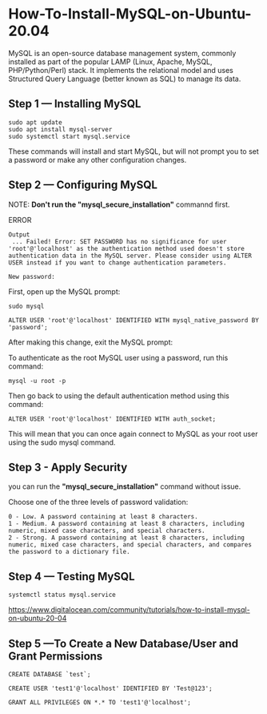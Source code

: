 # How-To-Install-MySQL-on-Ubuntu-20.04
MySQL is an open-source database management system, commonly installed as part of the popular LAMP (Linux, Apache, MySQL, PHP/Python/Perl) stack. It implements the relational model and uses Structured Query Language (better known as SQL) to manage its data.

## Step 1 — Installing MySQL
```
sudo apt update
sudo apt install mysql-server
sudo systemctl start mysql.service
```
These commands will install and start MySQL, but will not prompt you to set a password or make any other configuration changes.

## Step 2 — Configuring MySQL

NOTE: **Don't run the "mysql_secure_installation"** commannd first.

ERROR
```
Output
 ... Failed! Error: SET PASSWORD has no significance for user 'root'@'localhost' as the authentication method used doesn't store authentication data in the MySQL server. Please consider using ALTER USER instead if you want to change authentication parameters.

New password:
```

First, open up the MySQL prompt:
```
sudo mysql
```
```
ALTER USER 'root'@'localhost' IDENTIFIED WITH mysql_native_password BY 'password';
```
After making this change, exit the MySQL prompt:

To authenticate as the root MySQL user using a password, run this command:
```
mysql -u root -p
```

Then go back to using the default authentication method using this command:
```
ALTER USER 'root'@'localhost' IDENTIFIED WITH auth_socket;
```
This will mean that you can once again connect to MySQL as your root user using the sudo mysql command.

## Step 3 - Apply Security

you can run the **"mysql_secure_installation"** command without issue.

Choose one of the three levels of password validation:
```
0 - Low. A password containing at least 8 characters.
1 - Medium. A password containing at least 8 characters, including numeric, mixed case characters, and special characters.
2 - Strong. A password containing at least 8 characters, including numeric, mixed case characters, and special characters, and compares the password to a dictionary file.
```

## Step 4 — Testing MySQL

```
systemctl status mysql.service
```

https://www.digitalocean.com/community/tutorials/how-to-install-mysql-on-ubuntu-20-04


## Step 5 —To Create a New Database/User and Grant Permissions

```
CREATE DATABASE `test`;
```
```
CREATE USER 'test1'@'localhost' IDENTIFIED BY 'Test@123';
```
```
GRANT ALL PRIVILEGES ON *.* TO 'test1'@'localhost';
```
